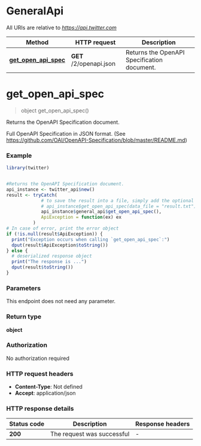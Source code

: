 # GeneralApi

All URIs are relative to *https://api.twitter.com*

Method | HTTP request | Description
------------- | ------------- | -------------
[**get_open_api_spec**](GeneralApi.md#get_open_api_spec) | **GET** /2/openapi.json | Returns the OpenAPI Specification document.


# **get_open_api_spec**
> object get_open_api_spec()

Returns the OpenAPI Specification document.

Full OpenAPI Specification in JSON format. (See https://github.com/OAI/OpenAPI-Specification/blob/master/README.md)

### Example
```R
library(twitter)


#Returns the OpenAPI Specification document.
api_instance <- twitter_api$new()
result <- tryCatch(
             # to save the result into a file, simply add the optional `data_file` parameter, e.g.
             # api_instance$get_open_api_spec(data_file = "result.txt"),
             api_instance$general_api$get_open_api_spec(),
             ApiException = function(ex) ex
          )
# In case of error, print the error object
if (!is.null(result$ApiException)) {
  print("Exception occurs when calling `get_open_api_spec`:")
  dput(result$ApiException$toString())
} else {
  # deserialized response object
  print("The response is ...")
  dput(result$toString())
}

```

### Parameters
This endpoint does not need any parameter.

### Return type

**object**

### Authorization

No authorization required

### HTTP request headers

 - **Content-Type**: Not defined
 - **Accept**: application/json

### HTTP response details
| Status code | Description | Response headers |
|-------------|-------------|------------------|
| **200** | The request was successful |  -  |

